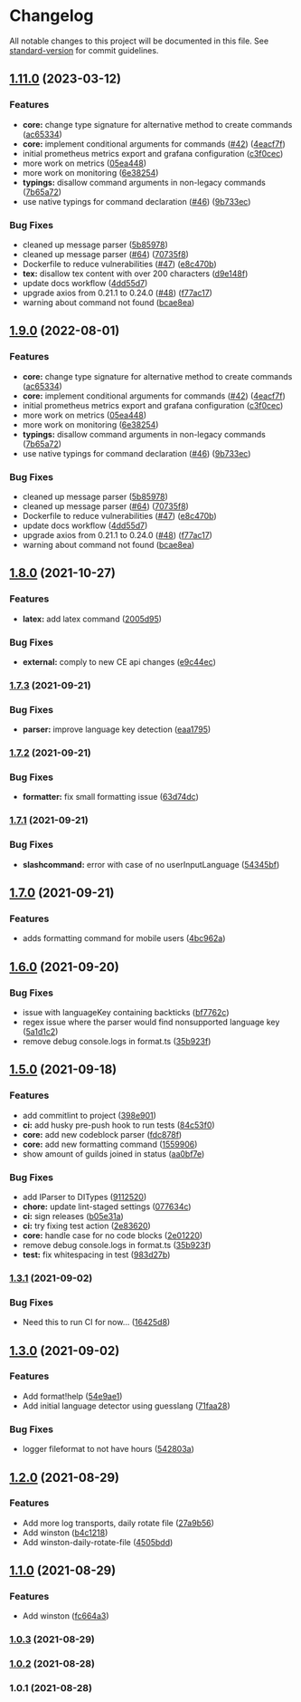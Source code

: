 # Changelog

All notable changes to this project will be documented in this file. See [standard-version](https://github.com/conventional-changelog/standard-version) for commit guidelines.

## [1.11.0](https://github.com/tatupesonen/formatbot/compare/v1.8.0...v1.11.0) (2023-03-12)


### Features

* **core:** change type signature for alternative method to create commands ([ac65334](https://github.com/tatupesonen/formatbot/commit/ac65334f1da653b73acdad1da5b087d50f430822))
* **core:** implement conditional arguments for commands ([#42](https://github.com/tatupesonen/formatbot/issues/42)) ([4eacf7f](https://github.com/tatupesonen/formatbot/commit/4eacf7f6746c9ba69d69f27e39b1418661ff89cb))
* initial prometheus metrics export and grafana configuration ([c3f0cec](https://github.com/tatupesonen/formatbot/commit/c3f0cecf8df65a8b3d0723b3dc0a6e3d43eb1d29))
* more work on metrics ([05ea448](https://github.com/tatupesonen/formatbot/commit/05ea448c10acb407fdf411b834a89e9b3fef044f))
* more work on monitoring ([6e38254](https://github.com/tatupesonen/formatbot/commit/6e38254d452aa0c90f332718165d5f99721a0fb6))
* **typings:** disallow command arguments in non-legacy commands ([7b65a72](https://github.com/tatupesonen/formatbot/commit/7b65a72bba618bfa432136c5a2aa52706c053034))
* use native typings for command declaration ([#46](https://github.com/tatupesonen/formatbot/issues/46)) ([9b733ec](https://github.com/tatupesonen/formatbot/commit/9b733ec45c075fba2f4ae4bbabc4a0837130b7ed))


### Bug Fixes

* cleaned up message parser ([5b85978](https://github.com/tatupesonen/formatbot/commit/5b859782873a0d15ae58b6bfe8c3a62640c0d9a1))
* cleaned up message parser ([#64](https://github.com/tatupesonen/formatbot/issues/64)) ([70735f8](https://github.com/tatupesonen/formatbot/commit/70735f8728aaedb97590e006a500f8b87f81e630))
* Dockerfile to reduce vulnerabilities ([#47](https://github.com/tatupesonen/formatbot/issues/47)) ([e8c470b](https://github.com/tatupesonen/formatbot/commit/e8c470b033c38d0ff222e101d16c38a559396de3))
* **tex:** disallow tex content with over 200 characters ([d9e148f](https://github.com/tatupesonen/formatbot/commit/d9e148f3d9c4e37dcf695501ef77cb795f54697b))
* update docs workflow ([4dd55d7](https://github.com/tatupesonen/formatbot/commit/4dd55d7e48ab2b116f772f2909b5f9fdc832452f))
* upgrade axios from 0.21.1 to 0.24.0 ([#48](https://github.com/tatupesonen/formatbot/issues/48)) ([f77ac17](https://github.com/tatupesonen/formatbot/commit/f77ac174dbc2a17931565f0fcc5fd61659b90e6a))
* warning about command not found ([bcae8ea](https://github.com/tatupesonen/formatbot/commit/bcae8ea72a785151bbace9e08f101a85c19055d8))

## [1.9.0](https://github.com/tatupesonen/formatbot/compare/v1.8.0...v1.9.0) (2022-08-01)


### Features

* **core:** change type signature for alternative method to create commands ([ac65334](https://github.com/tatupesonen/formatbot/commit/ac65334f1da653b73acdad1da5b087d50f430822))
* **core:** implement conditional arguments for commands ([#42](https://github.com/tatupesonen/formatbot/issues/42)) ([4eacf7f](https://github.com/tatupesonen/formatbot/commit/4eacf7f6746c9ba69d69f27e39b1418661ff89cb))
* initial prometheus metrics export and grafana configuration ([c3f0cec](https://github.com/tatupesonen/formatbot/commit/c3f0cecf8df65a8b3d0723b3dc0a6e3d43eb1d29))
* more work on metrics ([05ea448](https://github.com/tatupesonen/formatbot/commit/05ea448c10acb407fdf411b834a89e9b3fef044f))
* more work on monitoring ([6e38254](https://github.com/tatupesonen/formatbot/commit/6e38254d452aa0c90f332718165d5f99721a0fb6))
* **typings:** disallow command arguments in non-legacy commands ([7b65a72](https://github.com/tatupesonen/formatbot/commit/7b65a72bba618bfa432136c5a2aa52706c053034))
* use native typings for command declaration ([#46](https://github.com/tatupesonen/formatbot/issues/46)) ([9b733ec](https://github.com/tatupesonen/formatbot/commit/9b733ec45c075fba2f4ae4bbabc4a0837130b7ed))


### Bug Fixes

* cleaned up message parser ([5b85978](https://github.com/tatupesonen/formatbot/commit/5b859782873a0d15ae58b6bfe8c3a62640c0d9a1))
* cleaned up message parser ([#64](https://github.com/tatupesonen/formatbot/issues/64)) ([70735f8](https://github.com/tatupesonen/formatbot/commit/70735f8728aaedb97590e006a500f8b87f81e630))
* Dockerfile to reduce vulnerabilities ([#47](https://github.com/tatupesonen/formatbot/issues/47)) ([e8c470b](https://github.com/tatupesonen/formatbot/commit/e8c470b033c38d0ff222e101d16c38a559396de3))
* update docs workflow ([4dd55d7](https://github.com/tatupesonen/formatbot/commit/4dd55d7e48ab2b116f772f2909b5f9fdc832452f))
* upgrade axios from 0.21.1 to 0.24.0 ([#48](https://github.com/tatupesonen/formatbot/issues/48)) ([f77ac17](https://github.com/tatupesonen/formatbot/commit/f77ac174dbc2a17931565f0fcc5fd61659b90e6a))
* warning about command not found ([bcae8ea](https://github.com/tatupesonen/formatbot/commit/bcae8ea72a785151bbace9e08f101a85c19055d8))

## [1.8.0](https://github.com/tatupesonen/formatbot/compare/v1.7.3...v1.8.0) (2021-10-27)


### Features

* **latex:** add latex command ([2005d95](https://github.com/tatupesonen/formatbot/commit/2005d953ccc331bcc0108ce16e669980e436ef45))


### Bug Fixes

* **external:** comply to new CE api changes ([e9c44ec](https://github.com/tatupesonen/formatbot/commit/e9c44ec0c128185b6513d364c941fa171f86398f))

### [1.7.3](https://github.com/tatupesonen/formatbot/compare/v1.7.2...v1.7.3) (2021-09-21)


### Bug Fixes

* **parser:** improve language key detection ([eaa1795](https://github.com/tatupesonen/formatbot/commit/eaa17953e4fedbbf6d2bbf781f4bbe22795b3a49))

### [1.7.2](https://github.com/tatupesonen/formatbot/compare/v1.7.1...v1.7.2) (2021-09-21)


### Bug Fixes

* **formatter:** fix small formatting issue ([63d74dc](https://github.com/tatupesonen/formatbot/commit/63d74dc7c5fa28fa2b28bcc63fc8e472718b06b3))

### [1.7.1](https://github.com/tatupesonen/formatbot/compare/v1.7.0...v1.7.1) (2021-09-21)


### Bug Fixes

* **slashcommand:** error with case of no userInputLanguage ([54345bf](https://github.com/tatupesonen/formatbot/commit/54345bf54c6bb781db526c98a9f195f820cac2b6))

## [1.7.0](https://github.com/tatupesonen/formatbot/compare/v1.6.0...v1.7.0) (2021-09-21)


### Features

* adds formatting command for mobile users ([4bc962a](https://github.com/tatupesonen/formatbot/commit/4bc962a94aeecb05cefb319a7bbf345bd3720a36))

## [1.6.0](https://github.com/tatupesonen/formatbot/compare/v1.5.0-deploy...v1.6.0) (2021-09-20)

### Bug Fixes
* issue with languageKey containing backticks ([bf7762c](https://github.com/tatupesonen/formatbot/commit/bf7762c085e89804ce78f8bf1fc6e1c74382a0f1))
* regex issue where the parser would find nonsupported language key ([5a1d1c2](https://github.com/tatupesonen/formatbot/commit/5a1d1c2b7941a34d8367251827c05d2276f0cb5e))
* remove debug console.logs in format.ts ([35b923f](https://github.com/tatupesonen/formatbot/commit/35b923f6fd592bdd41d9e6690f6c9b9214a07dac))


## [1.5.0](https://github.com/tatupesonen/formatbot/compare/v1.5.0-deploy...v1.5.0) (2021-09-18)


### Features

* add commitlint to project ([398e901](https://github.com/tatupesonen/formatbot/commit/398e9010ffad8c626e089830d284068ce1af14bf))
* **ci:** add husky pre-push hook to run tests ([84c53f0](https://github.com/tatupesonen/formatbot/commit/84c53f065b9390179b764e0296c2d35e08b654e5))
* **core:** add new codeblock parser ([fdc878f](https://github.com/tatupesonen/formatbot/commit/fdc878fb1f362088cad45dd1024abbd119df397e))
* **core:** add new formatting command ([1559906](https://github.com/tatupesonen/formatbot/commit/1559906d7197717fbf9e4c97e4e1e6ff170463af))
* show amount of guilds joined in status ([aa0bf7e](https://github.com/tatupesonen/formatbot/commit/aa0bf7e602616184ad5113d1fe610ae0a606ee56))


### Bug Fixes

* add IParser to DITypes ([9112520](https://github.com/tatupesonen/formatbot/commit/9112520e210fe69e8786753ce9b9f4994d99c651))
* **chore:** update lint-staged settings ([077634c](https://github.com/tatupesonen/formatbot/commit/077634c7b9d3b249b95ce010291003612ea57440))
* **ci:** sign releases ([b05e31a](https://github.com/tatupesonen/formatbot/commit/b05e31abe9a9481e4103f9c645d0252cb665a7a6))
* **ci:** try fixing test action ([2e83620](https://github.com/tatupesonen/formatbot/commit/2e836208adbf8540537d4fca3701e12ba3dc5abe))
* **core:** handle case for no code blocks ([2e01220](https://github.com/tatupesonen/formatbot/commit/2e01220ee798913fe89c3333ba2346325cdfa986))
* remove debug console.logs in format.ts ([35b923f](https://github.com/tatupesonen/formatbot/commit/35b923f6fd592bdd41d9e6690f6c9b9214a07dac))
* **test:** fix whitespacing in test ([983d27b](https://github.com/tatupesonen/formatbot/commit/983d27b7e9119cb2f903d69fd78a465a9c292b68))

### [1.3.1](https://github.com/tatupesonen/formatbot/compare/v1.3.0-fix-tensorflow...v1.3.1) (2021-09-02)


### Bug Fixes

* Need this to run CI for now... ([16425d8](https://github.com/tatupesonen/formatbot/commit/16425d8b1eea6ae88aa8376a3233f2da14efbfaf))

## [1.3.0](https://github.com/tatupesonen/formatbot/compare/v1.2.1...v1.3.0) (2021-09-02)


### Features

* Add format!help ([54e9ae1](https://github.com/tatupesonen/formatbot/commit/54e9ae1931bb56c89b42385a30a5fce24cda8f8e))
* Add initial language detector using guesslang ([71faa28](https://github.com/tatupesonen/formatbot/commit/71faa282cb732bfa0d6b956d91970572d52d4d06))


### Bug Fixes

* logger fileformat to not have hours ([542803a](https://github.com/tatupesonen/formatbot/commit/542803ab46fa81c81cdf95e728c556476665d02b))

## [1.2.0](https://github.com/tatupesonen/formatbot/compare/v1.1.0...v1.2.0) (2021-08-29)


### Features

* Add more log transports, daily rotate file ([27a9b56](https://github.com/tatupesonen/formatbot/commit/27a9b569d437bd196fd8f960b7576740f61fa3aa))
* Add winston ([b4c1218](https://github.com/tatupesonen/formatbot/commit/b4c1218c4ae3b6ad07b227dc1292fcfe4fd2688b))
* Add winston-daily-rotate-file ([4505bdd](https://github.com/tatupesonen/formatbot/commit/4505bddb2ffbeb1a68f9150cbd435d781f3107e7))

## [1.1.0](https://github.com/tatupesonen/formatbot/compare/v1.0.3...v1.1.0) (2021-08-29)


### Features

* Add winston ([fc664a3](https://github.com/tatupesonen/formatbot/commit/fc664a37a07323590b18a122c9fd2dc1719fcf10))

### [1.0.3](https://github.com/tatupesonen/formatbot/compare/v1.0.2...v1.0.3) (2021-08-29)

### [1.0.2](https://github.com/tatupesonen/formatbot/compare/v1.0.1...v1.0.2) (2021-08-28)

### 1.0.1 (2021-08-28)
